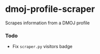 # dmoj-profile-scraper
Scrapes information from a DMOJ profile

### Todo
- Fix `scraper.py` visitors badge
